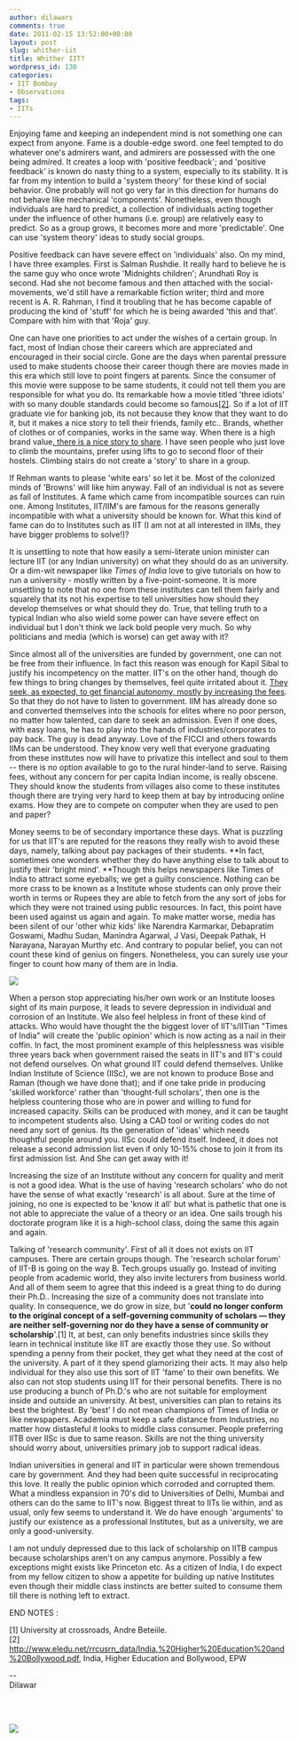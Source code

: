 ```yaml
---
author: dilawars
comments: true
date: 2011-02-15 13:52:00+00:00
layout: post
slug: whither-iit
title: Whither IIT?
wordpress_id: 130
categories:
- IIT Bombay
- Observations
tags:
- IITs
---
```


Enjoying fame and keeping an independent mind is not something one can expect from anyone. Fame is a double-edge sword. one feel tempted to do whatever one's admirers want, and admirers are possessed with the one being admired. It creates a loop with 'positive feedback'; and 'positive feedback' is known do nasty thing to a system, especially to its stability. It is far from my intention to build a 'system theory' for these kind of social behavior. One probably will not go very far in this direction for humans do not behave like mechanical 'components'. Nonetheless, even though individuals are hard to predict, a collection of individuals acting together under the influence of other humans (i.e. group) are relatively easy to predict. So as a group grows, it becomes more and more 'predictable'. One can use 'system theory' ideas to study social groups.  
  
Positive feedback can have severe effect on 'individuals' also. On my mind, I have three examples. First is Salman Rushdie. It really hard to believe he is the same guy who once wrote 'Midnights children'; Arundhati Roy is second. Had she not become famous and then attached with the social-movements, we'd still have a remarkable fiction writer; third and more recent is A. R. Rahman, I find it troubling that he has become capable of producing the kind of 'stuff' for which he is being awarded 'this and that'. Compare with him with that 'Roja' guy.  
  
One can have one priorities to act under the wishes of a certain group. In fact, most of Indian chose their careers which are appreciated and encouraged in their social circle. Gone are the days when parental pressure used to make students choose their career though there are movies made in this era which still love to point fingers at parents. Since the consumer of this movie were suppose to be same students, it could not tell them you are responsible for what you do. Its remarkable how a movie titled 'three idiots' with so many double standards could become so famous[[2]](http://www.eledu.net/rrcusrn_data/India,%20Higher%20Education%20and%20Bollywood.pdf). So if a lot of IIT graduate vie for banking job, its not because they know that they want to do it, but it makes a nice story to tell their friends, family etc.. Brands, whether of clothes or of companies, works in the same way. When there is a high brand value[, there is a nice story to share](http://www.guardian.co.uk/commentisfree/2010/dec/21/christmas-gift-aditya-chakrabortty). I have seen people who just love to climb the mountains, prefer using lifts to go to second floor of their hostels. Climbing stairs do not create a 'story' to share in a group.  
  
If Rehman wants to please 'white ears' so let it be. Most of the colonized minds of 'Browns' will like him anyway. Fall of an individual is not as severe as fall of Institutes. A fame which came from incompatible sources can ruin one. Among Institutes, IIT/IIM's are famous for the reasons generally incompatible with what a university should be known for. What this kind of fame can do to Institutes such as IIT (I am not at all interested in IIMs, they have bigger problems to solve!)?  
  
It is unsettling to note that how easily a semi-literate union minister can lecture IIT (or any Indian university) on what they should do as an university. Or a dim-wit newspaper like _Times of India_ love to give tutorials on how to run a university - mostly written by a five-point-someone. It is more unsettling to note that no one from these institutes can tell them fairly and squarely that its not his expertise to tell universities how should they develop themselves or what should they do. True, that telling truth to a typical Indian who also wield some power can have severe effect on  individual but I don't think we lack bold people very much. So why politicians and media (which is worse) can get away with it?  
  
Since almost all of the universities are funded by government, one can not be free from their influence. In fact this reason was enough for Kapil Sibal to justify his incompetency on the matter. IIT's on the other hand, though do few things to bring changes by themselves, feel quite irritated about it. [They seek, as expected, to get financial autonomy, mostly by increasing the fees](http://www.iitbombay.org/news/Current/iit-faculty-strike-over-pay-and-autonomy). So that they do not have to listen to government. IIM has already done so and converted themselves into the schools for elites where no poor person, no matter how talented, can dare to seek an admission. Even if one does, with easy loans, he has to play into the hands of industries/corporates to pay back. The guy is dead anyway. Love of the FICCI and others towards IIMs can be understood. They know very well  that everyone graduating from these institutes now will have to privatize this intellect and soul to them -- there is no option available to go to the rural hinder-land to serve. Raising fees, without any concern for per capita Indian income, is really obscene. They should know the students from villages also come to these institutes though there are trying very hard to keep them at bay by introducing online exams. How they are to compete on computer when they are used to pen and paper?  
  
Money seems to be of secondary importance these days. What is puzzling for us that IIT's are reputed for the reasons they really wish to avoid these days, namely, talking about pay packages of their students. **In fact, sometimes one wonders whether they do have anything else to talk about to justify their 'bright mind'. **Though this helps newspapers like Times of India to attract some eyeballs; we get a guilty conscience. Nothing can be more crass to be known as a Institute whose students can only prove their worth in terms or Rupees they are able to fetch from the any sort of jobs for which they were not trained using public resources. In fact, this point have been used against us again and again. To make matter worse, media has been silent of our 'other whiz kids' like Narendra Karmarkar, Debapratim Goswami, Madhu Sudan, Manindra Agarwal, J Vasi, Deepak Pathak, H Narayana, Narayan Murthy etc. And contrary to popular belief, you can not count these kind of genius on fingers. Nonetheless, you can surely use your finger to count how many of them are in India.  


[![](http://dilawarrajput.files.wordpress.com/2011/02/20110125529017011.jpg?w=211)](http://dilawarrajput.files.wordpress.com/2011/02/20110125529017011.jpg)

  
  
When a person stop appreciating his/her own work or an Institute looses sight of its main purpose, it leads to severe depression in individual and corrosion of an Institute. We also feel helpless in front of these kind of attacks. Who would have thought the the biggest lover of IIT's/IITian "Times of India" will create the 'public opinion' which is now acting as a nail in their coffin. In fact, the most prominent example of this helplessness was visible three years back when government raised the seats in IIT's and IIT's could not defend ourselves. On what ground IIT could defend themselves. Unlike Indian Institute of Science (IISc), we are not known to produce Bose and Raman (though we have done that); and if one take pride in producing 'skilled workforce' rather than 'thought-full scholars', then one is the helpless countering those who are in power and willing to fund for increased capacity. Skills can be produced with money, and it can be taught to incompetent students also. Using a CAD tool or writing codes do not need any sort of genius. Its the generation of 'ideas' which needs thoughtful people around you. IISc could defend itself. Indeed, it does not release a second admission list even if only 10-15% chose to join it from its first admission list. And She can get away with it!  
  
Increasing the size of an Institute without any concern for quality and merit is not a good idea. What is the use of having 'research scholars' who do not have the sense of what exactly 'research' is all about. Sure at the time of joining, no one is expected to be 'know it all' but what is pathetic that one is not able to appreciate the value of a theory or an idea. One sails trough his doctorate program like it is a high-school class, doing  the same this again and again.  
  
Talking of 'research community'. First of all it does not exists on IIT campuses. There are certain groups though. The 'research scholar forum' of IIT-B is going on the way B. Tech.groups usually go. Instead of inviting people from academic world, they also invite lecturers from business world. And all of them seem to agree that this indeed is a great thing to do during their Ph.D.. Increasing the size of a community does not translate into quality. In consequence, we do grow in size, but '**could no longer conform to the original concept of a self-governing community of scholars — they are neither self-governing nor do they have a sense of community or scholarship**'.[1] It, at best, can only benefits industries since skills they learn in technical institute like IIT are exactly those they use. So without spending a penny from their pocket, they get what they need at the cost of the university. A part of it they spend glamorizing their acts. It may also help individual for they also use this sort of IIT 'fame' to their own benefits. We also can not stop students using IIT for their personal benefits. There is no use producing a bunch of Ph.D.'s who are not suitable for employment inside and outside an university. At best, universities can plan to retains its best the brightest. By 'best' I do not mean champions of Times of India or like newspapers. Academia must keep a safe distance from Industries, no matter how distasteful it looks to middle class consumer. People preferring IITB over IISc is due to same reason. Skills are not the thing university should worry about, universities primary job to support radical ideas.  
  
Indian universities in general and IIT in particular were shown tremendous care by government. And they had been quite successful in reciprocating this love. It really the public opinion which corroded and corrupted them. What a mindless expansion in 70's did to Universities of Delhi, Mumbai and others can do the same to IIT's now. Biggest threat to IITs lie within, and as usual, only few seems to understand it. We do have enough 'arguments' to justify our existence as a professional Institutes, but as a university, we are only a good-university.  
  
I am not unduly depressed due to this lack of scholarship on IITB campus because scholarships aren't on any campus anymore. Possibly a few exceptions might exists like Princeton etc. As a citizen of India, I do expect from my fellow citizen to show a appetite for building up native Institutes even though their middle class instincts are better suited to consume them till there is nothing left to extract.   
  
END NOTES :  
  
[1] University at crossroads, Andre Beteiile.  
[2] http://www.eledu.net/rrcusrn_data/India,%20Higher%20Education%20and%20Bollywood.pdf, India, Higher Education and Bollywood, EPW  
  
--  
Dilawar  


[  
](http://dilawarrajput.files.wordpress.com/2011/02/20110125529017011.jpg)[  
](http://dilawarrajput.files.wordpress.com/2011/02/20110125529017011.jpg)

![](https://blogger.googleusercontent.com/tracker/3794193585985230867-3793672214827513759?l=dilawarsays.blogspot.com)
